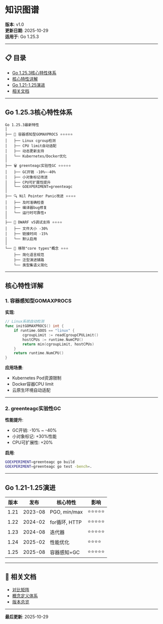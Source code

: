 ﻿# 知识图谱

**版本**: v1.0  
**更新日期**: 2025-10-29  
**适用于**: Go 1.25.3

---

## 📋 目录

- [Go 1.25.3核心特性体系](#go-1253核心特性体系)
- [核心特性详解](#核心特性详解)
- [Go 1.21-1.25演进](#go-121-125演进)
- [相关文档](#相关文档)

---

## Go 1.25.3核心特性体系

```text
Go 1.25.3最新特性
│
├── 🚀 容器感知型GOMAXPROCS ⭐⭐⭐⭐⭐
│   ├── Linux cgroup检测
│   ├── CPU limit自动适配
│   ├── 动态更新支持
│   └── Kubernetes/Docker优化
│
├── 🗑️ greenteagc实验性GC ⭐⭐⭐⭐⭐
│   ├── GC开销 -10%~-40%
│   ├── 小对象标记改进
│   ├── CPU可扩展性提升
│   └── GOEXPERIMENT=greenteagc
│
├── 🔍 Nil Pointer Panic改进 ⭐⭐⭐⭐
│   ├── 及时准确检查
│   ├── 编译器bug修复
│   └── 运行时可靠性⬆
│
├── 🐛 DWARF v5调试支持 ⭐⭐⭐⭐
│   ├── 文件大小 -30%
│   ├── 链接时间 -15%
│   └── 默认启用
│
└── 📐 移除"core types"概念 ⭐⭐⭐
    ├── 简化语言规范
    ├── 泛型演进铺路
    └── 类型集语义简化
```

---

## 核心特性详解

### 1. 容器感知型GOMAXPROCS

**实现**:

```go
// Linux系统自动检测
func initGOMAXPROCS() int {
    if runtime.GOOS == "linux" {
        cgroupLimit := readCgroupCPULimit()
        hostCPUs := runtime.NumCPU()
        return min(cgroupLimit, hostCPUs)
    }
    return runtime.NumCPU()
}
```

**应用场景**:

- Kubernetes Pod资源限制
- Docker容器CPU limit
- 云原生环境自动适配

---

### 2. greenteagc实验性GC

**性能提升**:

- GC开销: -10% ~ -40%
- 小对象标记: +30%性能
- CPU可扩展性: +20%

**启用**:

```bash
GOEXPERIMENT=greenteagc go build
GOEXPERIMENT=greenteagc go test -bench=.
```

---

## Go 1.21-1.25演进

| 版本 | 发布 | 核心特性 | 影响 |
|------|------|---------|------|
| 1.21 | 2023-08 | PGO, min/max | ⭐⭐⭐⭐⭐ |
| 1.22 | 2024-02 | for循环, HTTP | ⭐⭐⭐⭐⭐ |
| 1.23 | 2024-08 | 迭代器 | ⭐⭐⭐⭐⭐ |
| 1.24 | 2025-02 | 性能优化 | ⭐⭐⭐⭐ |
| 1.25 | 2025-08 | 容器感知+GC | ⭐⭐⭐⭐⭐ |

---

## 🔗 相关文档

- [对比矩阵](./00-对比矩阵.md)
- [概念定义体系](./00-概念定义体系.md)
- [版本总览](../00-知识图谱.md)

---

**最后更新**: 2025-10-29
